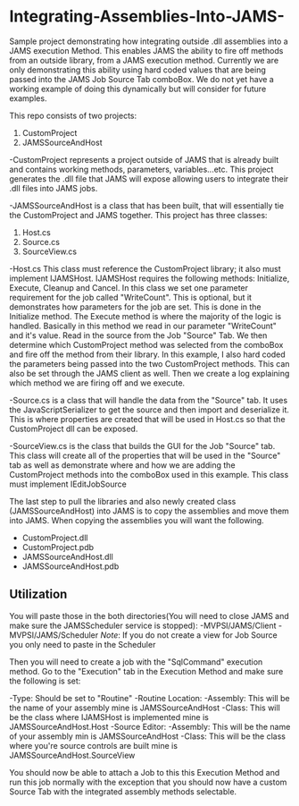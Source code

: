 # Integrating-Assemblies-Into-JAMS-
Sample project demonstrating how integrating outside .dll assemblies into a JAMS execution Method. This enables JAMS the ability to fire off methods from an outside library, from a JAMS execution method. Currently we are only demonstrating this ability using hard coded values that are being passed into the JAMS Job Source Tab comboBox. We do not yet have a working example of doing this dynamically but will consider for future examples. 

This repo consists of two projects: 

1. CustomProject
2. JAMSSourceAndHost

-CustomProject represents a project outside of JAMS that is already built and contains working methods, parameters, variables...etc. This project generates the .dll file that JAMS will expose allowing users to integrate their .dll files into JAMS jobs. 

-JAMSSourceAndHost is a class that has been built, that will essentially tie the CustomProject and JAMS together. This project has three classes: 

1. Host.cs
2. Source.cs
3. SourceView.cs

-Host.cs This class must reference the CustomProject library; it also must implement IJAMSHost. IJAMSHost requires the following methods: Initialize, Execute, Cleanup and Cancel. In this class we set one parameter requirement for the job called "WriteCount". This is optional, but it demonstrates how parameters for the job are set. This is done in the Initialize method. The Execute method is where the majority of the logic is handled. Basically in this method we read in our parameter "WriteCount" and it's value. Read in the source from the Job "Source" Tab. We then determine which CustomProject method was selected from the comboBox and fire off the method from their library. In this example, I also hard coded the parameters being passed into the two CustomProject methods. This can also be set through the JAMS client as well. Then we create a log explaining which method we are firing off and we execute.  

-Source.cs is a class that will handle the data from the "Source" tab. It uses the JavaScriptSerializer to get the source and then import and deserialize it. This is where properties are created that will be used in Host.cs so that the CustomProject dll can be exposed. 

-SourceView.cs is the class that builds the GUI for the Job "Source" tab. This class will create all of the properties that will be used in the "Source" tab as well as demonstrate where and how we are adding the CustomProject methods into the comboBox used in this example. This class must implement IEditJobSource   


The last step to pull the libraries and also newly created class (JAMSSourceAndHost) into JAMS is to copy the assemblies and move them into JAMS. When copying the assemblies you will want the following. 

- CustomProject.dll
- CustomProject.pdb
- JAMSSourceAndHost.dll
- JAMSSourceAndHost.pdb

## Utilization
You will paste those in the both directories(You will need to close JAMS and make sure the JAMSScheduler service is stopped): 
-MVPSI/JAMS/Client
-MVPSI/JAMS/Scheduler
*Note*: If you do not create a view for Job Source you only need to paste in the Scheduler

Then you will need to create a job with the "SqlCommand" execution method. Go to the "Execution" tab in the Execution Method and make sure the following is set: 

-Type: Should be set to "Routine"
-Routine Location:
  -Assembly: This will be the name of your assembly mine is JAMSSourceAndHost
  -Class: This will be the class where IJAMSHost is implemented mine is JAMSSourceAndHost.Host
-Source Editor: 
  -Assembly: This will be the name of your assembly min is JAMSSourceAndHost
  -Class: This will be the class where you're source controls are built mine is JAMSSourceAndHost.SourceView
  
You should now be able to attach a Job to this this Execution Method and run this job normally with the exception that you should now have a custom Source Tab with the integrated assembly methods selectable. 
  
 
